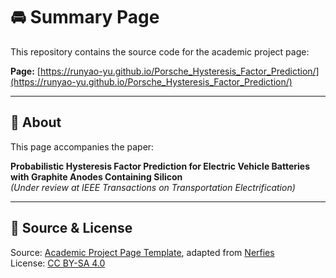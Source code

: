 # 🚘 Summary Page

This repository contains the source code for the academic project page:

**Page:** [https://runyao-yu.github.io/Porsche_Hysteresis_Factor_Prediction/](https://runyao-yu.github.io/Porsche_Hysteresis_Factor_Prediction/)

---

## 🌌 About
This page accompanies the paper:

**Probabilistic Hysteresis Factor Prediction for Electric Vehicle Batteries with Graphite Anodes Containing Silicon**  
*(Under review at IEEE Transactions on Transportation Electrification)*

---

## 🌃 Source & License
Source: [Academic Project Page Template](https://github.com/eliahuhorwitz/Academic-project-page-template), adapted from [Nerfies](https://nerfies.github.io/)  
License: [CC BY-SA 4.0](http://creativecommons.org/licenses/by-sa/4.0/)


